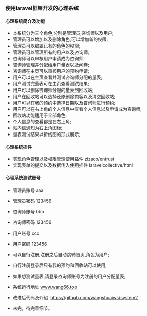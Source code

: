 ### 使用laravel框架开发的心理系统

#### 心理系统简介及功能
* 本系统分为三个角色,分别是管理员,咨询师以及用户;
* 管理员可以增加以及删除角色,可以增加新的权限;
* 管理员可以编辑已有的角色的权限;
* 管理员可以管理所有的用户以及咨询师;
* 咨询师可以审核用户申请成为咨询师;
* 咨询师管理并分配给用户量表以及问卷;
* 咨询师在主页可以审核用户的预约申请;
* 用户可以在主页查看并测试咨询师分配的量表;
* 用户测试完量表可在主页查看测试结果;
* 用户可以删除咨询师分配的量表到回收站;
* 用户在回收站可以选择还原删除内容以及清空回收站;
* 用户可以在我的预约中选择日期以及咨询师进行预约;
* 用户可以在右上角的个人信息中查看个人信息以及申请成为咨询师;
* 回收站功能适用于全部角色;
* 个人信息的查看都是在右上角;
* 站内信通知为右上角图标;
* 量表测试结果以折线图的形式展示;

#### 心理系统插件
* 实现角色管理以及权限管理使用插件 zizaco/entrust
* 实现表单的提交以及数据传入使用插件 laravelcollective/html

#### 心理系统测试账号
* 管理员账号 aaa
* 管理员密码 123456
* 咨询师账号 bbb
* 咨询师密码 123456
* 用户账号 ccc
* 用户密码 123456
* 可以自行注册,注册之后自动跳转首页,角色为用户;
* 自行注册登录后只有我的预约和回收站可以使用;
* 如果想测试量表,请登录咨询师账号为注册的用户分配量表;
* 系统运行地址 www.wang66.top

* 改进后代码及介绍  https://github.com/wangshuaiws/system2

* 未完，待完善细节。
